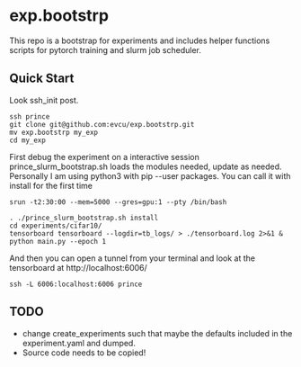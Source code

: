 # exp.bootstrp
This repo is a bootstrap for experiments and includes helper functions scripts for pytorch training and slurm job scheduler.

## Quick Start
Look ssh_init post.

```
ssh prince
git clone git@github.com:evcu/exp.bootstrp.git
mv exp.bootstrp my_exp
cd my_exp
```

First debug the experiment on a interactive session
prince_slurm_bootstrap.sh loads the modules needed, update as needed.
Personally I am using python3 with pip --user packages. You can call it with install for the first time

```
srun -t2:30:00 --mem=5000 --gres=gpu:1 --pty /bin/bash

. ./prince_slurm_bootstrap.sh install
cd experiments/cifar10/
tensorboard tensorboard --logdir=tb_logs/ > ./tensorboard.log 2>&1 &
python main.py --epoch 1
```

And then you can open a tunnel from your terminal and look at the tensorboard at http://localhost:6006/
```
ssh -L 6006:localhost:6006 prince
```

## TODO
- change create_experiments such that maybe the defaults included in the experiment.yaml and dumped.
- Source code needs to be copied!
